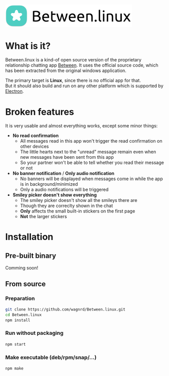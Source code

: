 <img src="img/banner.png" alt="Between.linux banner" width="400" />

# What is it?

Between.linux is a kind-of open source version of the proprietary relationship chatting app [Between](https://between.us).
It uses the official source code, which has been extracted from the original windows application.

The primary target is **Linux**, since there is no official app for that.  
But it should also build and run on any other platform which is supported by [Electron](https://www.electronjs.org).

# Broken features

It is very usable and almost everything works, except some minor things:

 - **No read confirmation**
    - All messages read in this app won't trigger the read confirmation on other devices
    - The little hearts next to the "unread" message remain even when new messages have been sent from this app
    - So your partner won't be able to tell whether you read their message or not
 - **No banner notification** / **Only audio notification**
    - No banners will be displayed when messages come in while the app is in background/minimized
    - Only a audio notifications will be triggered
 - **Smiley picker doesn't show everything**
    - The smiley picker doesn't show all the smileys there are
    - Though they are correclty shown in the chat
    - **Only** affects the small built-in stickers on the first page
    - **Not** the larger stickers

# Installation

## Pre-built binary 

Comming soon!

## From source

### Preparation

```bash
git clone https://github.com/wagnrd/Between.linux.git
cd Between.linux
npm install
```
### Run without packaging
```bash
npm start
```

### Make executable (deb/rpm/snap/...)
```bash
npm make
```